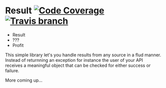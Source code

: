 # Result [![Code Coverage](https://img.shields.io/codecov/c/github/pablisco/result/master.svg)](https://codecov.io/github/pablisco/result?branch=master) [![Travis branch](https://img.shields.io/travis/pablisco/result/master.svg)](https://travis-ci.org/pablisco/result)


- Result
- ???
- Profit

This simple library let's you handle results from any source in a flud manner. Instead of returnning an exception for 
instance the user of your API receives a meaningful object that can be checked for either success or failure.

More coming up...

